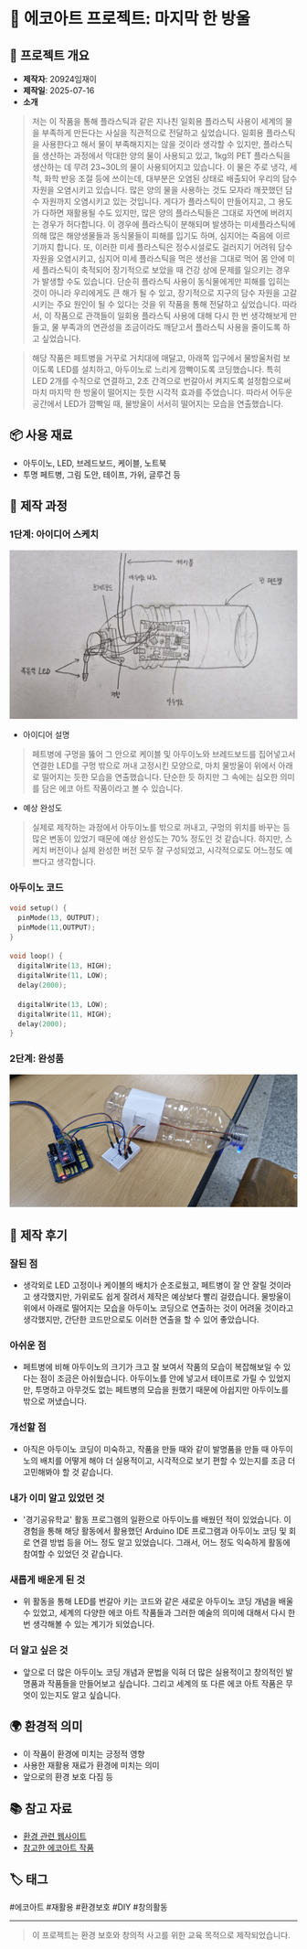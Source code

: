 # 🌱 에코아트 프로젝트: 마지막 한 방울

## 📖 프로젝트 개요
- **제작자**: 20924임재이
- **제작일**: 2025-07-16
- **소개**
> 저는 이 작품을 통해 플라스틱과 같은 지나친 일회용 플라스틱 사용이 세계의 물을 부족하게 만든다는 사실을 직관적으로 전달하고 싶었습니다. 일회용 플라스틱을 사용한다고 해서 물이 부족해지지는 않을 것이라 생각할 수 있지만, 플라스틱을 생산하는 과정에서 막대한 양의 물이 사용되고 있고, 1kg의 PET 플라스틱을 생산하는 데 무려 23~30L의 물이 사용되어지고 있습니다. 이 물은 주로 냉각, 세척, 화학 반응 조절 등에 쓰이는데, 대부분은 오염된 상태로 배출되어 우리의 담수 자원을 오염시키고 있습니다. 많은 양의 물을 사용하는 것도 모자라 깨끗했던 담수 자원까지 오염시키고 있는 것입니다. 게다가 플라스틱이 만들어지고, 그 용도가 다하면 재활용될 수도 있지만, 많은 양의 플라스틱들은 그대로 자연에 버려지는 경우가 허다합니다. 이 경우에 플라스틱이 분해되며 발생하는 미세플라스틱에 의해 많은 해양생물들과 동식물들이 피해를 입기도 하며, 심지어는 죽음에 이르기까지 합니다. 또, 이러한 미세 플라스틱은 정수시설로도 걸러지기 어려워 담수 자원을 오염시키고, 심지어 미세 플라스틱을 먹은 생선을 그대로 먹어 몸 안에 미세 플라스틱이 축적되어 장기적으로 보았을 때 건강 상에 문제를 일으키는 경우가 발생할 수도 있습니다. 단순히 플라스틱 사용이 동식물에게만 피해를 입히는 것이 아니라 우리에게도 큰 해가 될 수 있고, 장기적으로 지구의 담수 자원을 고갈시키는 주요 원인이 될 수 있다는 것을 위 작품을 통해 전달하고 싶었습니다. 따라서, 이 작품으로 관객들이 일회용 플라스틱 사용에 대해 다시 한 번 생각해보게 만들고, 물 부족과의 연관성을 조금이라도 깨닫고서 플라스틱 사용을 줄이도록 하고 싶었습니다.

> 해당 작품은 페트병을 거꾸로 거치대에 매달고, 아래쪽 입구에서 물방울처럼 보이도록 LED를 설치하고, 아두이노로 느리게 깜빡이도록 코딩했습니다. 특히 LED 2개를 수직으로 연결하고, 2초 간격으로 번갈아서 켜지도록 설정함으로써 마치 마지막 한 방울이 떨어지는 듯한 시각적 효과를 주었습니다. 따라서 어두운 공간에서 LED가 깜빡일 때, 물방울이 서서히 떨어지는 모습을 연출했습니다.

## 📦 사용 재료
- 아두이노, LED, 브레드보드, 케이블, 노트북
- 투명 페트병, 그림 도안, 테이프, 가위, 글루건 등

## 🔧 제작 과정

### 1단계: 아이디어 스케치
![스케치 이미지](sketch.jpg)
- 아이디어 설명
> 페트병에 구멍을 뚫어 그 안으로 케이블 및 아두이노와 브레드보드를 집어넣고서 연결한 LED를 구멍 밖으로 꺼내 고정시킨 모양으로, 마치 물방울이 위에서 아래로 떨어지는 듯한 모습을 연출했습니다. 단순한 듯 하지만 그 속에는 심오한 의미를 담은 에코 아트 작품이라고 볼 수 있습니다.
- 예상 완성도
> 실제로 제작하는 과정에서 아두이노를 밖으로 꺼내고, 구멍의 위치를 바꾸는 등 많은 변동이 있었기 때문에 예상 완성도는 70% 정도인 것 같습니다. 하지만, 스케치 버전이나 실제 완성한 버전 모두 잘 구성되었고, 시각적으로도 어느정도 예쁘다고 생각합니다.
### 아두이노 코드
``` cpp
void setup() {
  pinMode(13, OUTPUT);
  pinMode(11,OUTPUT); 
}

void loop() {
  digitalWrite(13, HIGH);
  digitalWrite(11, LOW);
  delay(2000);

  digitalWrite(13, LOW);
  digitalWrite(11, HIGH);
  delay(2000);
}
```
### 2단계: 완성품
![완성품 1](final.jpg)

## 💭 제작 후기
### 잘된 점
- 생각외로 LED 고정이나 케이블의 배치가 순조로웠고, 페트병이 잘 안 잘릴 것이라고 생각했지만, 가위로도 쉽게 잘려서 제작은 예상보다 빨리 걸렸습니다. 물방울이 위에서 아래로 떨어지는 모습을 아두이노 코딩으로 연출하는 것이 어려울 것이라고 생각했지만, 간단한 코드만으로도 이러한 연출을 할 수 있어 좋았습니다.

### 아쉬운 점
- 페트병에 비해 아두이노의 크기가 크고 잘 보여서 작품의 모습이 복잡해보일 수 있다는 점이 조금은 아쉬웠습니다. 아두이노를 안에 넣고서 테이프로 가릴 수 있었지만, 투명하고 아무것도 없는 페트병의 모습을 원했기 때문에 아쉽지만 아두이노를 밖으로 꺼냈습니다.

### 개선할 점
- 아직은 아두이노 코딩이 미숙하고, 작품을 만들 때와 같이 발명품을 만들 때 아두이노의 배치를 어떻게 해야 더 실용적이고, 시각적으로 보기 편할 수 있는지를 조금 더 고민해봐야 할 것 같습니다.

### 내가 이미 알고 있었던 것
- '경기공유학교' 활동 프로그램의 일환으로 아두이노를 배웠던 적이 있었습니다. 이 경험을 통해 해당 활동에서 활용했던 Arduino IDE 프로그램과 아두이노 코딩 및 회로 연결 방법 등을 어느 정도 알고 있었습니다. 그래서, 어느 정도 익숙하게 활동에 참여할 수 있었던 것 같습니다.

### 새롭게 배운게 된 것
- 위 활동을 통해 LED를 번갈아 키는 코드와 같은 새로운 아두이노 코딩 개념을 배울 수 있었고, 세계의 다양한 에코 아트 작품들과 그러한 예술의 의미에 대해서 다시 한 번 생각해볼 수 있는 계기가 되었습니다.

### 더 알고 싶은 것
- 앞으로 더 많은 아두이노 코딩 개념과 문법을 익혀 더 많은 실용적이고 창의적인 발명품과 작품들을 만들어보고 싶습니다. 그리고 세계의 또 다른 에코 아트 작품은 무엇이 있는지도 알고 싶습니다.

## 🌍 환경적 의미
- 이 작품이 환경에 미치는 긍정적 영향
- 사용한 재활용 재료가 환경에 미치는 의미
- 앞으로의 환경 보호 다짐 등

## 📚 참고 자료
- [환경 관련 웹사이트](https://washedashore.org)
- [참고한 에코아트 작품](https://javierjaen.com/20-2-23-Barron-s-Rethinking-Plastic)

## 🏷️ 태그
#에코아트 #재활용 #환경보호 #DIY #창의활동

---

> 이 프로젝트는 환경 보호와 창의적 사고를 위한 교육 목적으로 제작되었습니다.
